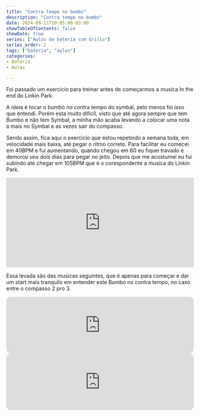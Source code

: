 ```yaml
---
title: "Contra tempo no bumbo"
description: "Contra tempo no bumbo"
date: 2024-09-11T20:05:00-03:00
showTableOfContents: false
showDate: true
series: ["Aulas de bateria com Grillo"]
series_order: 2
tags: ["bateria", "aulas"]
categories:
- Bateria
- Aulas

---
```


Foi passado um exercicio para treinar antes de começarmos a musica In the end do Linkin Park.

A ideia é tocar o bumbo no contra tempo do symbal, pelo menos foi isso que entendi. Porém esta muito dificil, visto que até agora sempre que tem Bumbo e não tem Symbal, a minha mão acaba levando a colocar uma nota a mais no Symbal e as vezes sair do compasso.

Sendo assim, fica aqui o exercicio que estou repetindo a semana toda, em velocidade mais baixa, até pegar o ritmo correto. Para facilitar eu comecei em 40BPM e fui aumentando, quando chegou em 60 eu fiquei travado e demorou uns dois dias para pegar no jeito. Depois que me acostumei eu fui subindo até chegar em 105BPM que é o corespondente a musica do Linkin Park.

<iframe width="100%" height="240" src="https://guisso.dev/GrooveScribe/GrooveEmbed.html?TimeSig=4/4&Div=16&Tempo=80&Measures=1&H=|x-x-x-x-x-x-x-x-|&S=|----O-------O---|&K=|o------o--o-----|" frameborder="0" ></iframe>

Essa levada são das musicas seguintes, que é apenas para começar e dar um start mais tranquilo em entender este Bumbo no contra tempo, no caso entre o compasso 2 pro 3.

<iframe style="border-radius:12px" src="https://open.spotify.com/embed/track/4lwUIfJPyeKqGhG9KtHtIv?utm_source=generator" width="100%" height="152" frameBorder="0" allowfullscreen="" allow="autoplay; clipboard-write; encrypted-media; fullscreen; picture-in-picture" loading="lazy"></iframe>
</br>
<iframe style="border-radius:12px" src="https://open.spotify.com/embed/track/0YvWYuozljvaJzFMUNAV8F?utm_source=generator&theme=0" width="100%" height="152" frameBorder="0" allowfullscreen="" allow="autoplay; clipboard-write; encrypted-media; fullscreen; picture-in-picture" loading="lazy"></iframe>
